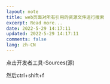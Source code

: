 ```yaml
---
layout: note
title: web页面对所有引用的资源文件进行搜索
excerpt: Read more...
date: 2022-5-29 14:17:11
updated: 2022-5-29 14:17:11
comments: false
lang: zh-CN
---
```


点击开发者工具-Sources(源)


然后ctrl+shift+f
  